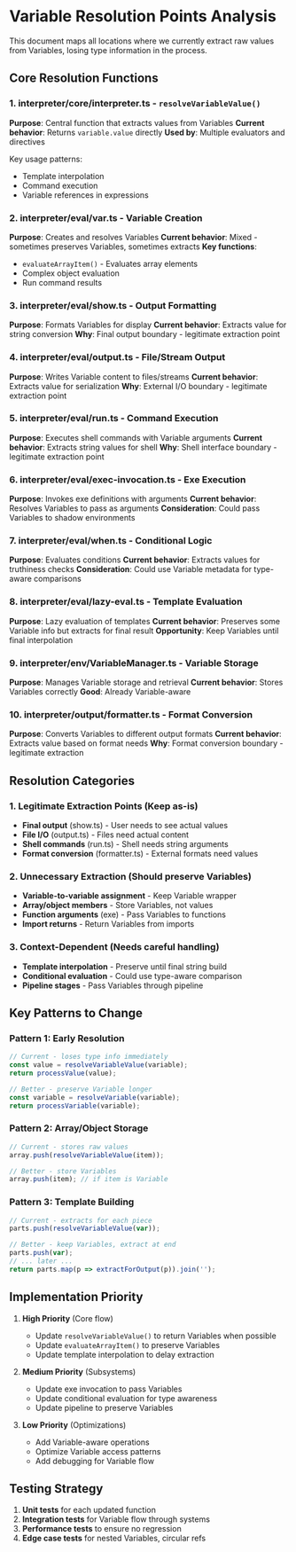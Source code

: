 # Variable Resolution Points Analysis

This document maps all locations where we currently extract raw values from Variables, losing type information in the process.

## Core Resolution Functions

### 1. interpreter/core/interpreter.ts - `resolveVariableValue()`
**Purpose**: Central function that extracts values from Variables
**Current behavior**: Returns `variable.value` directly
**Used by**: Multiple evaluators and directives

Key usage patterns:
- Template interpolation
- Command execution
- Variable references in expressions

### 2. interpreter/eval/var.ts - Variable Creation
**Purpose**: Creates and resolves Variables
**Current behavior**: Mixed - sometimes preserves Variables, sometimes extracts
**Key functions**:
- `evaluateArrayItem()` - Evaluates array elements
- Complex object evaluation
- Run command results

### 3. interpreter/eval/show.ts - Output Formatting
**Purpose**: Formats Variables for display
**Current behavior**: Extracts value for string conversion
**Why**: Final output boundary - legitimate extraction point

### 4. interpreter/eval/output.ts - File/Stream Output
**Purpose**: Writes Variable content to files/streams
**Current behavior**: Extracts value for serialization
**Why**: External I/O boundary - legitimate extraction point

### 5. interpreter/eval/run.ts - Command Execution
**Purpose**: Executes shell commands with Variable arguments
**Current behavior**: Extracts string values for shell
**Why**: Shell interface boundary - legitimate extraction point

### 6. interpreter/eval/exec-invocation.ts - Exe Execution
**Purpose**: Invokes exe definitions with arguments
**Current behavior**: Resolves Variables to pass as arguments
**Consideration**: Could pass Variables to shadow environments

### 7. interpreter/eval/when.ts - Conditional Logic
**Purpose**: Evaluates conditions
**Current behavior**: Extracts values for truthiness checks
**Consideration**: Could use Variable metadata for type-aware comparisons

### 8. interpreter/eval/lazy-eval.ts - Template Evaluation
**Purpose**: Lazy evaluation of templates
**Current behavior**: Preserves some Variable info but extracts for final result
**Opportunity**: Keep Variables until final interpolation

### 9. interpreter/env/VariableManager.ts - Variable Storage
**Purpose**: Manages Variable storage and retrieval
**Current behavior**: Stores Variables correctly
**Good**: Already Variable-aware

### 10. interpreter/output/formatter.ts - Format Conversion
**Purpose**: Converts Variables to different output formats
**Current behavior**: Extracts value based on format needs
**Why**: Format conversion boundary - legitimate extraction

## Resolution Categories

### 1. Legitimate Extraction Points (Keep as-is)
- **Final output** (show.ts) - User needs to see actual values
- **File I/O** (output.ts) - Files need actual content
- **Shell commands** (run.ts) - Shell needs string arguments
- **Format conversion** (formatter.ts) - External formats need values

### 2. Unnecessary Extraction (Should preserve Variables)
- **Variable-to-variable assignment** - Keep Variable wrapper
- **Array/object members** - Store Variables, not values
- **Function arguments** (exe) - Pass Variables to functions
- **Import returns** - Return Variables from imports

### 3. Context-Dependent (Needs careful handling)
- **Template interpolation** - Preserve until final string build
- **Conditional evaluation** - Could use type-aware comparison
- **Pipeline stages** - Pass Variables through pipeline

## Key Patterns to Change

### Pattern 1: Early Resolution
```typescript
// Current - loses type info immediately
const value = resolveVariableValue(variable);
return processValue(value);

// Better - preserve Variable longer
const variable = resolveVariable(variable);
return processVariable(variable);
```

### Pattern 2: Array/Object Storage
```typescript
// Current - stores raw values
array.push(resolveVariableValue(item));

// Better - store Variables
array.push(item); // if item is Variable
```

### Pattern 3: Template Building
```typescript
// Current - extracts for each piece
parts.push(resolveVariableValue(var));

// Better - keep Variables, extract at end
parts.push(var);
// ... later ...
return parts.map(p => extractForOutput(p)).join('');
```

## Implementation Priority

1. **High Priority** (Core flow)
   - Update `resolveVariableValue()` to return Variables when possible
   - Update `evaluateArrayItem()` to preserve Variables
   - Update template interpolation to delay extraction

2. **Medium Priority** (Subsystems)
   - Update exe invocation to pass Variables
   - Update conditional evaluation for type awareness
   - Update pipeline to preserve Variables

3. **Low Priority** (Optimizations)
   - Add Variable-aware operations
   - Optimize Variable access patterns
   - Add debugging for Variable flow

## Testing Strategy

1. **Unit tests** for each updated function
2. **Integration tests** for Variable flow through systems
3. **Performance tests** to ensure no regression
4. **Edge case tests** for nested Variables, circular refs